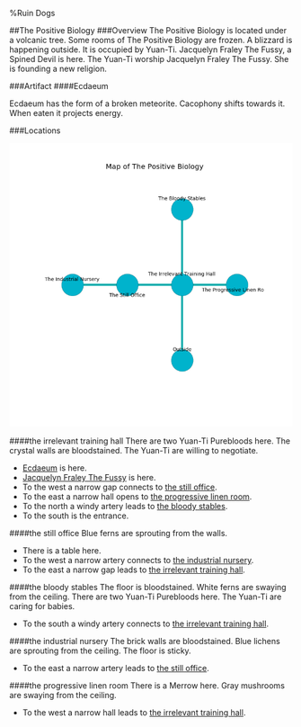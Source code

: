 %Ruin Dogs

##The Positive Biology
###Overview
The Positive Biology is located under a volcanic tree. Some rooms of The Positive Biology are frozen. A blizzard is happening outside. It is occupied by Yuan-Ti. <a name="Jacquelyn-Fraley-The-Fussy"></a>Jacquelyn Fraley The Fussy, a Spined Devil is here. The Yuan-Ti worship Jacquelyn Fraley The Fussy. She  is founding a new religion. 



###Artifact
####<a name="Ecdaeum"></a>Ecdaeum


Ecdaeum has the form of a broken meteorite. Cacophony shifts towards it. When eaten it projects energy. 





###Locations


![](../v2/images/The-Positive-Biology.png)

####<a name="the-irrelevant-training-hall"></a>the irrelevant training hall
There are two Yuan-Ti Purebloods here. The crystal walls are bloodstained. The Yuan-Ti are willing to negotiate. 



* [Ecdaeum](#Ecdaeum) is here.
* [Jacquelyn Fraley The Fussy](#Jacquelyn-Fraley-The-Fussy) is here.
* To the west a narrow gap connects to [the still office](#the-still-office).
* To the east a narrow hall opens to [the progressive linen room](#the-progressive-linen-room).
* To the north a windy artery leads to [the bloody stables](#the-bloody-stables).
* To the south is the entrance.


####<a name="the-still-office"></a>the still office
Blue ferns are sprouting from the walls. 



* There is a table here.
* To the west a narrow artery connects to [the industrial nursery](#the-industrial-nursery).
* To the east a narrow gap leads to [the irrelevant training hall](#the-irrelevant-training-hall).


####<a name="the-bloody-stables"></a>the bloody stables
The floor is bloodstained. White ferns are swaying from the ceiling. There are two Yuan-Ti Purebloods here. The Yuan-Ti are caring for babies. 



* To the south a windy artery connects to [the irrelevant training hall](#the-irrelevant-training-hall).


####<a name="the-industrial-nursery"></a>the industrial nursery
The brick walls are bloodstained. Blue lichens are sprouting from the ceiling. The floor is sticky. 



* To the east a narrow artery leads to [the still office](#the-still-office).


####<a name="the-progressive-linen-room"></a>the progressive linen room
There is a Merrow here. Gray mushrooms are swaying from the ceiling. 



* To the west a narrow hall leads to [the irrelevant training hall](#the-irrelevant-training-hall).


